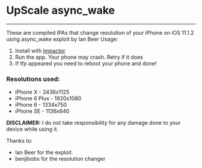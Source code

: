 # UpScale async_wake
---
These are compiled IPAs that change resolution of your iPhone on iOS 11.1.2 using async_wake exploit by Ian Beer
Usage: 
1. Install with [Impactor](http://www.cydiaimpactor.com/)
2. Run the app. Your phone may crash. Retry if it does
3. If tfp appeared you need to reboot your phone and done!
### Resolutions used:

 - iPhone X - 2436x1125
 - iPhone 6 Plus - 1920x1080
 - iPhone 6 - 1334x750
 - iPhone SE - 1136x640

**DISCLAIMER:** I do not take responsibility for any damage done to your device while using it.

Thanks to:

- Ian Beer for the exploit.
- benjibobs for the resolution changer
